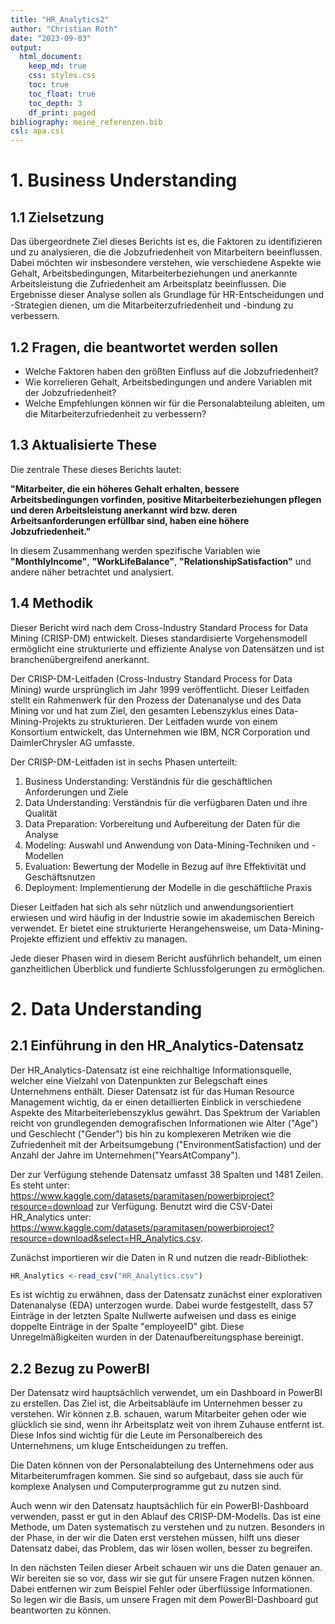 ```yaml
---
title: "HR_Analytics2"
author: "Christian Roth"
date: "2023-09-03"
output: 
  html_document:
    keep_md: true
    css: styles.css
    toc: true
    toc_float: true
    toc_depth: 3
    df_print: paged
bibliography: meine_referenzen.bib
csl: apa.csl
---
```






# 1. Business Understanding

## 1.1 Zielsetzung

Das übergeordnete Ziel dieses Berichts ist es, die Faktoren zu identifizieren und zu analysieren, die die Jobzufriedenheit von Mitarbeitern beeinflussen. Dabei möchten wir insbesondere verstehen, wie verschiedene Aspekte wie Gehalt, Arbeitsbedingungen, Mitarbeiterbeziehungen und anerkannte Arbeitsleistung die Zufriedenheit am Arbeitsplatz beeinflussen. Die Ergebnisse dieser Analyse sollen als Grundlage für HR-Entscheidungen und -Strategien dienen, um die Mitarbeiterzufriedenheit und -bindung zu verbessern.

## 1.2 Fragen, die beantwortet werden sollen

* Welche Faktoren haben den größten Einfluss auf die Jobzufriedenheit?  
* Wie korrelieren Gehalt, Arbeitsbedingungen und andere Variablen mit der Jobzufriedenheit?  
* Welche Empfehlungen können wir für die Personalabteilung ableiten, um die Mitarbeiterzufriedenheit zu verbessern?  

## 1.3 Aktualisierte These

Die zentrale These dieses Berichts lautet:  

**"Mitarbeiter, die ein höheres Gehalt erhalten, bessere Arbeitsbedingungen vorfinden, positive Mitarbeiterbeziehungen pflegen und deren Arbeitsleistung anerkannt wird bzw. deren Arbeitsanforderungen erfüllbar sind, haben eine höhere Jobzufriedenheit."**  

In diesem Zusammenhang werden spezifische Variablen wie **"MonthlyIncome"**, **"WorkLifeBalance"**, **"RelationshipSatisfaction"** und andere näher betrachtet und analysiert.

## 1.4 Methodik

Dieser Bericht wird nach dem Cross-Industry Standard Process for Data Mining (CRISP-DM) entwickelt. Dieses standardisierte Vorgehensmodell ermöglicht eine strukturierte und effiziente Analyse von Datensätzen und ist branchenübergreifend anerkannt. 

Der CRISP-DM-Leitfaden (Cross-Industry Standard Process for Data Mining) wurde ursprünglich im Jahr 1999 veröffentlicht. Dieser Leitfaden stellt ein Rahmenwerk für den Prozess der Datenanalyse und des Data Mining vor und hat zum Ziel, den gesamten Lebenszyklus eines Data-Mining-Projekts zu strukturieren. Der Leitfaden wurde von einem Konsortium entwickelt, das Unternehmen wie IBM, NCR Corporation und DaimlerChrysler AG umfasste.

Der CRISP-DM-Leitfaden ist in sechs Phasen unterteilt:

1. Business Understanding: Verständnis für die geschäftlichen Anforderungen und Ziele  
2. Data Understanding: Verständnis für die verfügbaren Daten und ihre Qualität  
3. Data Preparation: Vorbereitung und Aufbereitung der Daten für die Analyse  
4. Modeling: Auswahl und Anwendung von Data-Mining-Techniken und -Modellen  
5. Evaluation: Bewertung der Modelle in Bezug auf ihre Effektivität und Geschäftsnutzen  
6. Deployment: Implementierung der Modelle in die geschäftliche Praxis  

Dieser Leitfaden hat sich als sehr nützlich und anwendungsorientiert erwiesen und wird häufig in der Industrie sowie im akademischen Bereich verwendet. Er bietet eine strukturierte Herangehensweise, um Data-Mining-Projekte effizient und effektiv zu managen.

Jede dieser Phasen wird in diesem Bericht ausführlich behandelt, um einen ganzheitlichen Überblick und fundierte Schlussfolgerungen zu ermöglichen.


# 2. Data Understanding

## 2.1 Einführung in den HR_Analytics-Datensatz

Der HR_Analytics-Datensatz ist eine reichhaltige Informationsquelle, welcher eine Vielzahl von Datenpunkten zur Belegschaft eines Unternehmens enthält. Dieser Datensatz ist für das Human Resource Management wichtig, da er einen detaillierten Einblick in verschiedene Aspekte des Mitarbeiterlebenszyklus gewährt. Das Spektrum der Variablen reicht von grundlegenden demografischen Informationen wie Alter ("Age") und Geschlecht ("Gender") bis hin zu komplexeren Metriken wie die Zufriedenheit mit der Arbeitsumgebung ("EnvironmentSatisfaction) und der Anzahl der Jahre im Unternehmen("YearsAtCompany").

Der zur Verfügung stehende Datensatz umfasst 38 Spalten und 1481 Zeilen. Es steht unter: <https://www.kaggle.com/datasets/paramitasen/powerbiproject?resource=download>  zur Verfügung. Benutzt wird die CSV-Datei HR_Analytics unter: <https://www.kaggle.com/datasets/paramitasen/powerbiproject?resource=download&select=HR_Analytics.csv>.

Zunächst importieren wir die Daten in R und nutzen die readr-Bibliothek:


```r
HR_Analytics <-read_csv("HR_Analytics.csv")
```

Es ist wichtig zu erwähnen, dass der Datensatz zunächst einer explorativen Datenanalyse (EDA) unterzogen wurde. Dabei wurde festgestellt, dass 57 Einträge in der letzten Spalte Nullwerte aufweisen und dass es einige doppelte Einträge in der Spalte "employeeID" gibt. Diese Unregelmäßigkeiten wurden in der Datenaufbereitungsphase bereinigt.

## 2.2 Bezug zu PowerBI

Der Datensatz wird hauptsächlich verwendet, um ein Dashboard in PowerBI zu erstellen. Das Ziel ist, die Arbeitsabläufe im Unternehmen besser zu verstehen. Wir können z.B. schauen, warum Mitarbeiter gehen oder wie glücklich sie sind, wenn ihr Arbeitsplatz weit von ihrem Zuhause entfernt ist. Diese Infos sind wichtig für die Leute im Personalbereich des Unternehmens, um kluge Entscheidungen zu treffen.

Die Daten können von der Personalabteilung des Unternehmens oder aus Mitarbeiterumfragen kommen. Sie sind so aufgebaut, dass sie auch für komplexe Analysen und Computerprogramme gut zu nutzen sind.

Auch wenn wir den Datensatz hauptsächlich für ein PowerBI-Dashboard verwenden, passt er gut in den Ablauf des CRISP-DM-Modells. Das ist eine Methode, um Daten systematisch zu verstehen und zu nutzen. Besonders in der Phase, in der wir die Daten erst verstehen müssen, hilft uns dieser Datensatz dabei, das Problem, das wir lösen wollen, besser zu begreifen.

In den nächsten Teilen dieser Arbeit schauen wir uns die Daten genauer an. Wir bereiten sie so vor, dass wir sie gut für unsere Fragen nutzen können. Dabei entfernen wir zum Beispiel Fehler oder überflüssige Informationen. So legen wir die Basis, um unsere Fragen mit dem PowerBI-Dashboard gut beantworten zu können.



